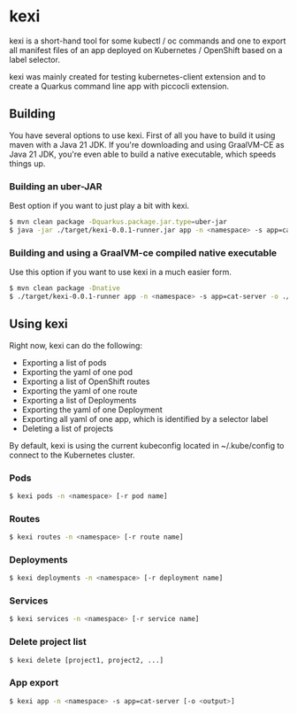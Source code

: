 # kexi

kexi is a short-hand tool for some kubectl / oc commands and one to export all manifest files of an app deployed on Kubernetes / OpenShift based on a label selector. 

kexi was mainly created for testing kubernetes-client extension and to create a Quarkus command line app with piccocli extension.

## Building
You have several options to use kexi. First of all you have to build it using maven with a Java 21 JDK. If you're downloading and using GraalVM-CE as Java 21 JDK, you're even able to build a native executable, which speeds things up.

### Building an uber-JAR
Best option if you want to just play a bit with kexi.

```bash
$ mvn clean package -Dquarkus.package.jar.type=uber-jar
$ java -jar ./target/kexi-0.0.1-runner.jar app -n <namespace> -s app=cat-server -o ./test.yaml
```

### Building and using a GraalVM-ce compiled native executable
Use this option if you want to use kexi in a much easier form.

```bash
$ mvn clean package -Dnative
$ ./target/kexi-0.0.1-runner app -n <namespace> -s app=cat-server -o ./test.yaml
```

## Using kexi
Right now, kexi can do the following:
- Exporting a list of pods
- Exporting the yaml of one pod
- Exporting a list of OpenShift routes
- Exporting the yaml of one route
- Exporting a list of Deployments
- Exporting the yaml of one Deployment
- Exporting all yaml of one app, which is identified by a selector label
- Deleting a list of projects 

By default, kexi is using the current kubeconfig located in ~/.kube/config to connect to the Kubernetes cluster. 
### Pods
```bash
$ kexi pods -n <namespace> [-r pod name]
```

### Routes
```bash
$ kexi routes -n <namespace> [-r route name]
```

### Deployments
```bash
$ kexi deployments -n <namespace> [-r deployment name]
```

### Services
```bash
$ kexi services -n <namespace> [-r service name]
```

### Delete project list
```bash
$ kexi delete [project1, project2, ...]
```

### App export
```bash
$ kexi app -n <namespace> -s app=cat-server [-o <output>]
```


